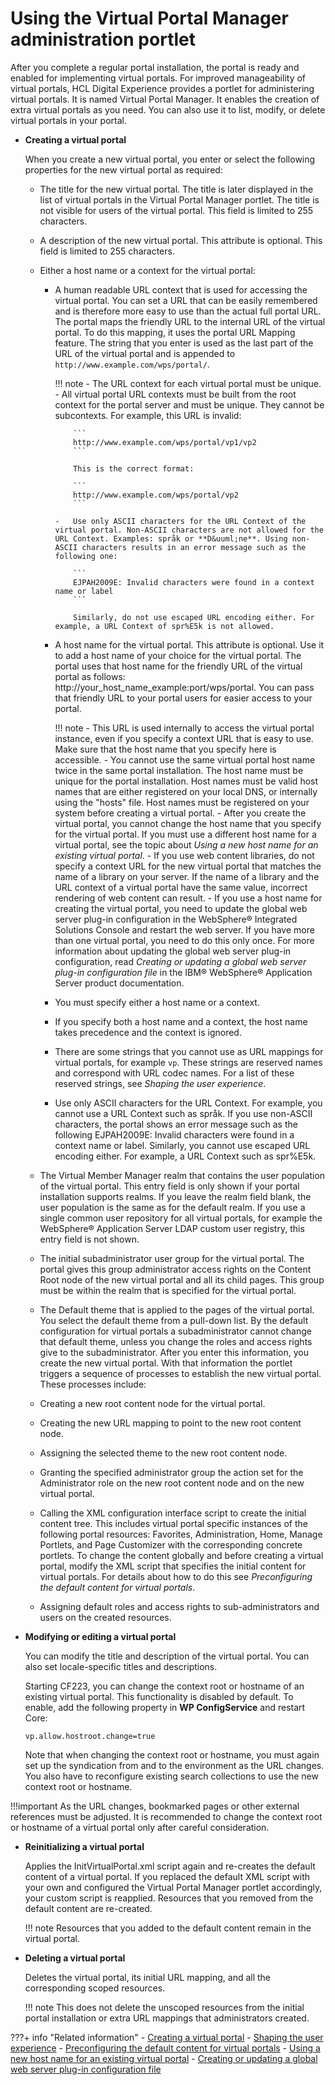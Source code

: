 # Using the Virtual Portal Manager administration portlet

After you complete a regular portal installation, the portal is ready and enabled for implementing virtual portals. For improved manageability of virtual portals, HCL Digital Experience provides a portlet for administering virtual portals. It is named Virtual Portal Manager. It enables the creation of extra virtual portals as you need. You can also use it to list, modify, or delete virtual portals in your portal.

-   **Creating a virtual portal**

    When you create a new virtual portal, you enter or select the following properties for the new virtual portal as required:

    -   The title for the new virtual portal. The title is later displayed in the list of virtual portals in the Virtual Portal Manager portlet. The title is not visible for users of the virtual portal. This field is limited to 255 characters.
    -   A description of the new virtual portal. This attribute is optional. This field is limited to 255 characters.
    -   Either a host name or a context for the virtual portal:

        -   A human readable URL context that is used for accessing the virtual portal. You can set a URL that can be easily remembered and is therefore more easy to use than the actual full portal URL. The portal maps the friendly URL to the internal URL of the virtual portal. To do this mapping, it uses the portal URL Mapping feature. The string that you enter is used as the last part of the URL of the virtual portal and is appended to `http://www.example.com/wps/portal/`.

            !!! note
                -   The URL context for each virtual portal must be unique.
                -   All virtual portal URL contexts must be built from the root context for the portal server and must be unique. They cannot be subcontexts. For example, this URL is invalid:

                    ```
                    http://www.example.com/wps/portal/vp1/vp2
                    ```

                    This is the correct format:

                    ```
                    http://www.example.com/wps/portal/vp2
                    ```

                -   Use only ASCII characters for the URL Context of the virtual portal. Non-ASCII characters are not allowed for the URL Context. Examples: språk or **D&uuml;ne**. Using non-ASCII characters results in an error message such as the following one:

                    ```
                    EJPAH2009E: Invalid characters were found in a context name or label
                    ```

                    Similarly, do not use escaped URL encoding either. For example, a URL Context of spr%E5k is not allowed.

        -   A host name for the virtual portal. This attribute is optional. Use it to add a host name of your choice for the virtual portal. The portal uses that host name for the friendly URL of the virtual portal as follows: http://your\_host\_name\_example:port/wps/portal. You can pass that friendly URL to your portal users for easier access to your portal.

            !!! note
                -   This URL is used internally to access the virtual portal instance, even if you specify a context URL that is easy to use. Make sure that the host name that you specify here is accessible.
                -   You cannot use the same virtual portal host name twice in the same portal installation. The host name must be unique for the portal installation. Host names must be valid host names that are either registered on your local DNS, or internally using the "hosts" file. Host names must be registered on your system before creating a virtual portal.
                -   After you create the virtual portal, you cannot change the host name that you specify for the virtual portal. If you must use a different host name for a virtual portal, see the topic about *Using a new host name for an existing virtual portal*.
                -   If you use web content libraries, do not specify a context URL for the new virtual portal that matches the name of a library on your server. If the name of a library and the URL context of a virtual portal have the same value, incorrect rendering of web content can result.
                -   If you use a host name for creating the virtual portal, you need to update the global web server plug-in configuration in the WebSphere® Integrated Solutions Console and restart the web server. If you have more than one virtual portal, you need to do this only once. For more information about updating the global web server plug-in configuration, read *Creating or updating a global web server plug-in configuration file* in the IBM® WebSphere® Application Server product documentation.

        -   You must specify either a host name or a context.
        -   If you specify both a host name and a context, the host name takes precedence and the context is ignored.
        -   There are some strings that you cannot use as URL mappings for virtual portals, for example `vp`. These strings are reserved names and correspond with URL codec names. For a list of these reserved strings, see *Shaping the user experience*.
        -   Use only ASCII characters for the URL Context. For example, you cannot use a URL Context such as språk. If you use non-ASCII characters, the portal shows an error message such as the following EJPAH2009E: Invalid characters were found in a context name or label. Similarly, you cannot use escaped URL encoding either. For example, a URL Context such as spr%E5k.

    -   The Virtual Member Manager realm that contains the user population of the virtual portal. This entry field is only shown if your portal installation supports realms. If you leave the realm field blank, the user population is the same as for the default realm. If you use a single common user repository for all virtual portals, for example the WebSphere® Application Server LDAP custom user registry, this entry field is not shown.
    -   The initial subadministrator user group for the virtual portal. The portal gives this group administrator access rights on the Content Root node of the new virtual portal and all its child pages. This group must be within the realm that is specified for the virtual portal.
    -   The Default theme that is applied to the pages of the virtual portal. You select the default theme from a pull-down list. By the default configuration for virtual portals a subadministrator cannot change that default theme, unless you change the roles and access rights give to the subadministrator.
    After you enter this information, you create the new virtual portal. With that information the portlet triggers a sequence of processes to establish the new virtual portal. These processes include:

    -   Creating a new root content node for the virtual portal.
    -   Creating the new URL mapping to point to the new root content node.
    -   Assigning the selected theme to the new root content node.
    -   Granting the specified administrator group the action set for the Administrator role on the new root content node and on the new virtual portal.
    -   Calling the XML configuration interface script to create the initial content tree. This includes virtual portal specific instances of the following portal resources: Favorites, Administration, Home, Manage Portlets, and Page Customizer with the corresponding concrete portlets. To change the content globally and before creating a virtual portal, modify the XML script that specifies the initial content for virtual portals. For details about how to do this see *Preconfiguring the default content for virtual portals*.
    -   Assigning default roles and access rights to sub-administrators and users on the created resources.

-   **Modifying or editing a virtual portal**

    You can modify the title and description of the virtual portal. You can also set locale-specific titles and descriptions.

    Starting CF223, you can change the context root or hostname of an existing virtual portal. This functionality is disabled by default. To enable, add the following property in **WP ConfigService** and restart Core: 
    ```
    vp.allow.hostroot.change=true
    ```
    Note that when changing the context root or hostname, you must again set up the syndication from and to the environment as the URL changes. You also have to reconfigure existing search collections to use the new context root or hostname.
    
!!!important
       As the URL changes, bookmarked pages or other external references must be adjusted. It is recommended to change the context root or hostname of a virtual portal only after careful consideration.

-   **Reinitializing a virtual portal**

    Applies the InitVirtualPortal.xml script again and re-creates the default content of a virtual portal. If you replaced the default XML script with your own and configured the Virtual Portal Manager portlet accordingly, your custom script is reapplied. Resources that you removed from the default content are re-created.

    !!! note
        Resources that you added to the default content remain in the virtual portal.

-   **Deleting a virtual portal**

    Deletes the virtual portal, its initial URL mapping, and all the corresponding scoped resources.

    !!! note
        This does not delete the unscoped resources from the initial portal installation or extra URL mappings that administrators created.



???+ info "Related information"
    - [Creating a virtual portal](../adm_vp_task/vp_adm_task/create_vp/index.md)
    - [Shaping the user experience](../vp_planning/shape_vp_ux/index.md)
    - [Preconfiguring the default content for virtual portals](../vp_mgr_portlet/preconfig_vp/advp_precfg_content.md)
    - [Using a new host name for an existing virtual portal](../vp_reference/vp_limitations/advpref_limits_new_hostname.md)
    - [Creating or updating a global web server plug-in configuration file](https://www.ibm.com/docs/en/was-nd/8.5.5?topic=icwspi-creating-updating-global-web-server-plug-in-configuration-file)

